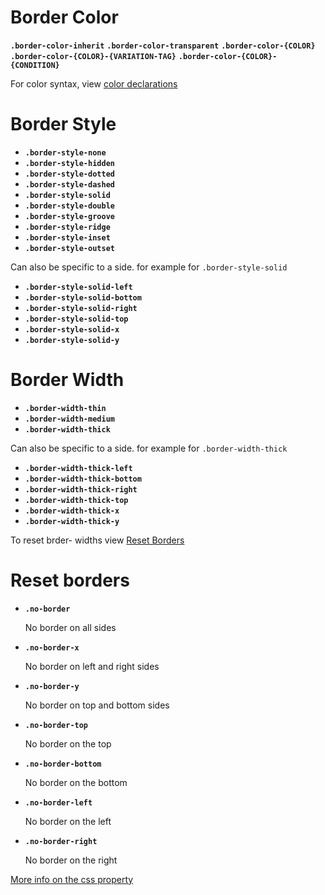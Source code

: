 
# Border Color

**`.border-color-inherit`**
**`.border-color-transparent`**
**`.border-color-{COLOR}`**
**`.border-color-{COLOR}-{VARIATION-TAG}`**
**`.border-color-{COLOR}-{CONDITION}`**

For color syntax, view [color declarations](../scaffolding/colors.md#helpers)

# Border Style

- **`.border-style-none`**
- **`.border-style-hidden`**
- **`.border-style-dotted`**
- **`.border-style-dashed`**
- **`.border-style-solid`**
- **`.border-style-double`**
- **`.border-style-groove`**
- **`.border-style-ridge`**
- **`.border-style-inset`**
- **`.border-style-outset`**

Can also be specific to a side. for example for `.border-style-solid`

- **`.border-style-solid-left`**
- **`.border-style-solid-bottom`**
- **`.border-style-solid-right`**
- **`.border-style-solid-top`**
- **`.border-style-solid-x`**
- **`.border-style-solid-y`**

# Border Width

- **`.border-width-thin`**
- **`.border-width-medium`**
- **`.border-width-thick`**

Can also be specific to a side. for example for `.border-width-thick`

- **`.border-width-thick-left`**
- **`.border-width-thick-bottom`**
- **`.border-width-thick-right`**
- **`.border-width-thick-top`**
- **`.border-width-thick-x`**
- **`.border-width-thick-y`**

To reset brder- widths view [Reset Borders](#reset-borders)

# Reset borders

- **`.no-border`**

  No border on all sides

- **`.no-border-x`**

  No border on left and right sides

- **`.no-border-y`**

  No border on top and bottom sides

- **`.no-border-top`**

  No border on the top

- **`.no-border-bottom`**

  No border on the bottom

- **`.no-border-left`**

  No border on the left

- **`.no-border-right`**

  No border on the right

[More info on the css property](https://www.w3schools.com/css/css_border.asp)